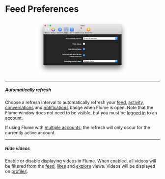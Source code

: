 # Feed Preferences

<p style="text-align: center; margin-top: 1em;"><img src="/preferences/assets/feed.png" width="60%" height="60%" /></p>

<hr /> 

##### Automatically refresh

Choose a refresh interval to automatically refresh your [feed](/views/feed.md), [activity](/views/activity.md), [conversations](/views/conversations.md) and [notifications](/preferences/notifications.md) badge when Flume is open. Note that the Flume window does not need to be visible, but you must be [logged in](/views/login.md) to an account.

If using Flume with [multiple accounts](/preferences/accounts.md), the refresh will only occur for the currently active account.

<hr />

##### Hide videos

Enable or disable displaying videos in Flume. When enabled, all videos will be filtered from the [feed](/views/feed.md), [likes](/views/likes.md) and [explore](/views/explore.md) views. Videos will be displayed on [profiles](/views/profile/README.md).

